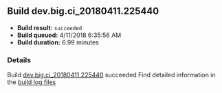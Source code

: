 ## Build dev.big.ci_20180411.225440
- **Build result:** `succeeded`
- **Build queued:** 4/11/2018 6:35:56 AM
- **Build duration:** 6.99 minutes
### Details
Build [dev.big.ci_20180411.225440](https://winappstudio.visualstudio.com/web/build.aspx?pcguid=a4ef43be-68ce-4195-a619-079b4d9834c2&builduri=vstfs%3a%2f%2f%2fBuild%2fBuild%2f25440) succeeded
Find detailed information in the [build log files](https://uwpctdiags.blob.core.windows.net/buildlogs/dev.big.ci_20180411.225440_logs.zip)
